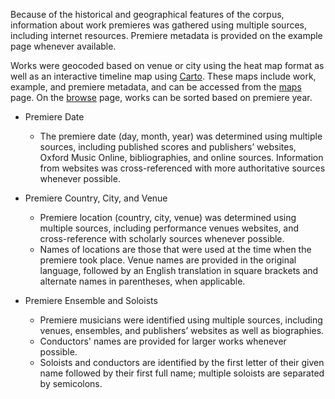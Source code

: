 

Because of the historical and geographical features of the corpus, information about work premieres was gathered using multiple sources, including internet resources. Premiere metadata is provided on the example page whenever available.

Works were geocoded based on venue or city using the heat map format as well as an interactive timeline map using <a target="_blank" href="https://carto.com">Carto</a>. These maps include work, example, and premiere metadata, and can be accessed from the [maps](/maps) page. On the [browse](/browse) page, works can be sorted based on premiere year.

- Premiere Date
  - The premiere date (day, month, year) was determined using multiple sources, including published scores and publishers’ websites, Oxford Music Online, bibliographies, and online sources. Information from websites was cross-referenced with more authoritative sources whenever possible.

- Premiere Country, City, and Venue
  - Premiere location (country, city, venue) was determined using multiple sources, including performance venues websites, and cross-reference with scholarly sources whenever possible.
  - Names of locations are those that were used at the time when the premiere took place. Venue names are provided in the original language, followed by an English translation in square brackets and alternate names in parentheses, when applicable.

- Premiere Ensemble and Soloists
  - Premiere musicians were identified using multiple sources, including venues, ensembles, and publishers’ websites as well as biographies.
  - Conductors' names are provided for larger works whenever possible.
  - Soloists and conductors are identified by the first letter of their given name followed by their first full name; multiple soloists are separated by semicolons.
